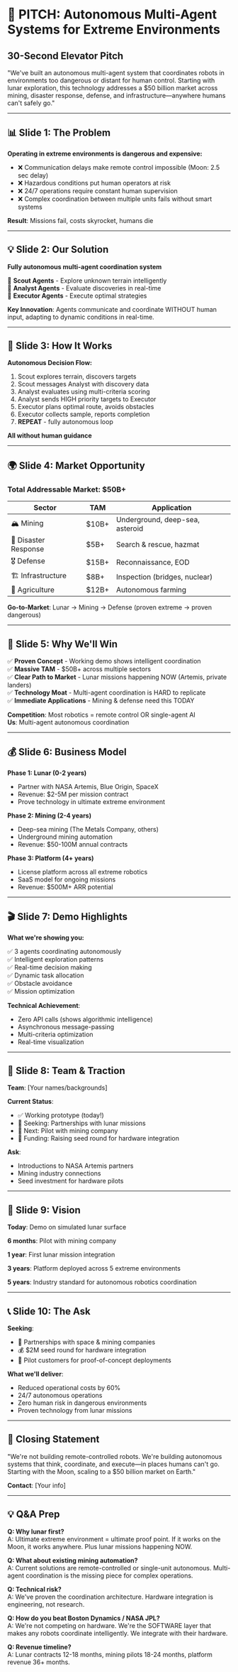 # 🌙 PITCH: Autonomous Multi-Agent Systems for Extreme Environments

## 30-Second Elevator Pitch

"We've built an autonomous multi-agent system that coordinates robots in environments too dangerous or distant for human control. Starting with lunar exploration, this technology addresses a $50 billion market across mining, disaster response, defense, and infrastructure—anywhere humans can't safely go."

---

## 📊 Slide 1: The Problem

**Operating in extreme environments is dangerous and expensive:**

- ❌ Communication delays make remote control impossible (Moon: 2.5 sec delay)
- ❌ Hazardous conditions put human operators at risk  
- ❌ 24/7 operations require constant human supervision
- ❌ Complex coordination between multiple units fails without smart systems

**Result**: Missions fail, costs skyrocket, humans die

---

## 💡 Slide 2: Our Solution

**Fully autonomous multi-agent coordination system**

🔭 **Scout Agents** - Explore unknown terrain intelligently  
🧠 **Analyst Agents** - Evaluate discoveries in real-time  
🤖 **Executor Agents** - Execute optimal strategies

**Key Innovation**: Agents communicate and coordinate WITHOUT human input, adapting to dynamic conditions in real-time.

---

## 🎯 Slide 3: How It Works

**Autonomous Decision Flow:**

1. Scout explores terrain, discovers targets
2. Scout messages Analyst with discovery data
3. Analyst evaluates using multi-criteria scoring  
4. Analyst sends HIGH priority targets to Executor
5. Executor plans optimal route, avoids obstacles
6. Executor collects sample, reports completion
7. **REPEAT** - fully autonomous loop

**All without human guidance**

---

## 🌍 Slide 4: Market Opportunity

### Total Addressable Market: $50B+

| **Sector** | **TAM** | **Application** |
|------------|---------|-----------------|
| 🏔️ Mining | $10B+ | Underground, deep-sea, asteroid |
| 🚨 Disaster Response | $5B+ | Search & rescue, hazmat |
| 🎖️ Defense | $15B+ | Reconnaissance, EOD |
| 🏗️ Infrastructure | $8B+ | Inspection (bridges, nuclear) |
| 🚜 Agriculture | $12B+ | Autonomous farming |

**Go-to-Market**: Lunar → Mining → Defense (proven extreme → proven dangerous)

---

## 🚀 Slide 5: Why We'll Win

✅ **Proven Concept** - Working demo shows intelligent coordination  
✅ **Massive TAM** - $50B+ across multiple sectors  
✅ **Clear Path to Market** - Lunar missions happening NOW (Artemis, private landers)  
✅ **Technology Moat** - Multi-agent coordination is HARD to replicate  
✅ **Immediate Applications** - Mining & defense need this TODAY

**Competition**: Most robotics = remote control OR single-agent AI  
**Us**: Multi-agent autonomous coordination

---

## 💰 Slide 6: Business Model

**Phase 1: Lunar (0-2 years)**
- Partner with NASA Artemis, Blue Origin, SpaceX
- Revenue: $2-5M per mission contract
- Prove technology in ultimate extreme environment

**Phase 2: Mining (2-4 years)**  
- Deep-sea mining (The Metals Company, others)
- Underground mining automation
- Revenue: $50-100M annual contracts

**Phase 3: Platform (4+ years)**
- License platform across all extreme robotics
- SaaS model for ongoing missions
- Revenue: $500M+ ARR potential

---

## 🎬 Slide 7: Demo Highlights

**What we're showing you:**

✅ 3 agents coordinating autonomously  
✅ Intelligent exploration patterns  
✅ Real-time decision making  
✅ Dynamic task allocation  
✅ Obstacle avoidance  
✅ Mission optimization

**Technical Achievement**:
- Zero API calls (shows algorithmic intelligence)
- Asynchronous message-passing
- Multi-criteria optimization
- Real-time visualization

---

## 👥 Slide 8: Team & Traction

**Team**: [Your names/backgrounds]

**Current Status**:
- ✅ Working prototype (today!)
- 🎯 Seeking: Partnerships with lunar missions
- 🎯 Next: Pilot with mining company
- 🎯 Funding: Raising seed round for hardware integration

**Ask**: 
- Introductions to NASA Artemis partners
- Mining industry connections  
- Seed investment for hardware pilots

---

## 🔮 Slide 9: Vision

**Today**: Demo on simulated lunar surface

**6 months**: Pilot with mining company  

**1 year**: First lunar mission integration

**3 years**: Platform deployed across 5 extreme environments

**5 years**: Industry standard for autonomous robotics coordination

---

## 📞 Slide 10: The Ask

**Seeking**:
- 🤝 Partnerships with space & mining companies
- 💰 $2M seed round for hardware integration
- 🎯 Pilot customers for proof-of-concept deployments

**What we'll deliver**:
- Reduced operational costs by 60%
- 24/7 autonomous operations  
- Zero human risk in dangerous environments
- Proven technology from lunar missions

---

## 🎤 Closing Statement

"We're not building remote-controlled robots. We're building autonomous systems that think, coordinate, and execute—in places humans can't go. Starting with the Moon, scaling to a $50 billion market on Earth."

**Contact**: [Your info]

---

## 💡 Q&A Prep

**Q: Why lunar first?**  
A: Ultimate extreme environment = ultimate proof point. If it works on the Moon, it works anywhere. Plus lunar missions happening NOW.

**Q: What about existing mining automation?**  
A: Current solutions are remote-controlled or single-unit autonomous. Multi-agent coordination is the missing piece for complex operations.

**Q: Technical risk?**  
A: We've proven the coordination architecture. Hardware integration is engineering, not research.

**Q: How do you beat Boston Dynamics / NASA JPL?**  
A: We're not competing on hardware. We're the SOFTWARE layer that makes any robots coordinate intelligently. We integrate with their hardware.

**Q: Revenue timeline?**  
A: Lunar contracts 12-18 months, mining pilots 18-24 months, platform revenue 36+ months.
